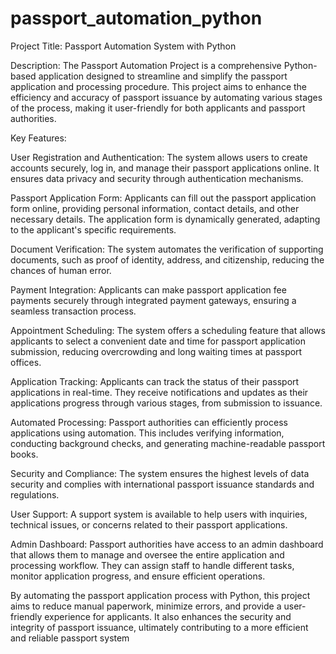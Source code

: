 # passport_automation_python

Project Title: Passport Automation System with Python

Description: The Passport Automation Project is a comprehensive Python-based application designed to streamline and simplify the passport application and processing procedure. This project aims to enhance the efficiency and accuracy of passport issuance by automating various stages of the process, making it user-friendly for both applicants and passport authorities.

Key Features:

User Registration and Authentication: The system allows users to create accounts securely, log in, and manage their passport applications online. It ensures data privacy and security through authentication mechanisms.

Passport Application Form: Applicants can fill out the passport application form online, providing personal information, contact details, and other necessary details. The application form is dynamically generated, adapting to the applicant's specific requirements.

Document Verification: The system automates the verification of supporting documents, such as proof of identity, address, and citizenship, reducing the chances of human error.

Payment Integration: Applicants can make passport application fee payments securely through integrated payment gateways, ensuring a seamless transaction process.

Appointment Scheduling: The system offers a scheduling feature that allows applicants to select a convenient date and time for passport application submission, reducing overcrowding and long waiting times at passport offices.

Application Tracking: Applicants can track the status of their passport applications in real-time. They receive notifications and updates as their applications progress through various stages, from submission to issuance.

Automated Processing: Passport authorities can efficiently process applications using automation. This includes verifying information, conducting background checks, and generating machine-readable passport books.

Security and Compliance: The system ensures the highest levels of data security and complies with international passport issuance standards and regulations.

User Support: A support system is available to help users with inquiries, technical issues, or concerns related to their passport applications.

Admin Dashboard: Passport authorities have access to an admin dashboard that allows them to manage and oversee the entire application and processing workflow. They can assign staff to handle different tasks, monitor application progress, and ensure efficient operations.

By automating the passport application process with Python, this project aims to reduce manual paperwork, minimize errors, and provide a user-friendly experience for applicants. It also enhances the security and integrity of passport issuance, ultimately contributing to a more efficient and reliable passport system

